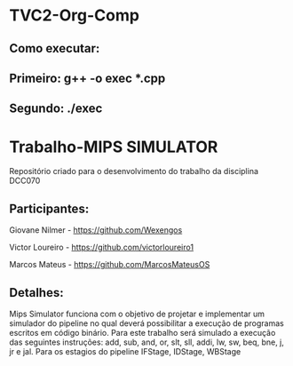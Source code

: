 # TVC2-Org-Comp

## Como executar:

## Primeiro: g++ -o exec *.cpp

## Segundo: ./exec

# Trabalho-MIPS SIMULATOR
Repositório criado para o desenvolvimento do trabalho da disciplina DCC070

## Participantes:

Giovane Nilmer  -   https://github.com/Wexengos

Victor Loureiro -   https://github.com/victorloureiro1

Marcos Mateus   -   https://github.com/MarcosMateusOS

## Detalhes:

Mips Simulator funciona com o objetivo de projetar e implementar um simulador do pipeline no qual deverá possibilitar a execução de programas escritos em código binário. 
Para este trabalho será simulado a execução das seguintes instruções: add, sub, and, or, slt, sll, addi, lw, sw, beq, bne, j, jr e jal.
Para os estagios do pipeline IFStage, IDStage, WBStage

